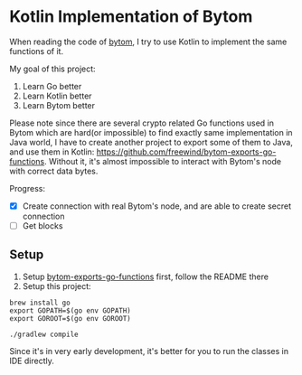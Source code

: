 Kotlin Implementation of Bytom
==============================

When reading the code of [bytom](https://github.com/Bytom/bytom), I try to use Kotlin to implement the same functions of it.

My goal of this project:
1. Learn Go better
2. Learn Kotlin better
3. Learn Bytom better

Please note since there are several crypto related Go functions used in Bytom which are hard(or impossible) to find exactly same implementation in Java world, 
I have to create another project to export some of them to Java, and use them in Kotlin: <https://github.com/freewind/bytom-exports-go-functions>.
Without it, it's almost impossible to interact with Bytom's node with correct data bytes.

Progress:
- [x] Create connection with real Bytom's node, and are able to create secret connection
- [ ] Get blocks

Setup
-----

1. Setup [bytom-exports-go-functions](https://github.com/freewind/bytom-exports-go-functions) first, follow the README there
2. Setup this project:

```
brew install go
export GOPATH=$(go env GOPATH)
export GOROOT=$(go env GOROOT)
```

```
./gradlew compile
```

Since it's in very early development, it's better for you to run the classes in IDE directly.